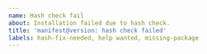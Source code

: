 ```yaml
---
name: Hash check fail
about: Installation failed due to hash check.
title: 'manifest@version: hash check failed'
labels: hash-fix-needed, help wanted, missing-package
---
```


<!-- Paste terminal output into code fence block -->

```powershell

```
